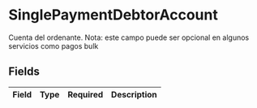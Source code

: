 # SinglePaymentDebtorAccount

Cuenta del ordenante. Nota: este campo puede ser opcional en algunos servicios como pagos bulk


## Fields

| Field       | Type        | Required    | Description |
| ----------- | ----------- | ----------- | ----------- |